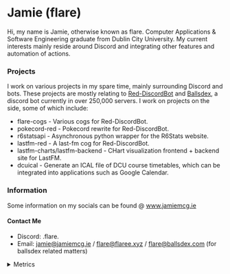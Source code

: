 # Jamie (flare)

Hi, my name is Jamie, otherwise known as flare. Computer Applications & Software Engineering graduate from Dublin City University. My current interests mainly reside around Discord and integrating other features and automation of actions.
### Projects
I work on various projects in my spare time, mainly surrounding Discord and bots. These projects are mostly relating to [Red-DiscordBot](https://github.com/Cog-Creators/Red-DiscordBot) and [Ballsdex](https://github.com/Ballsdex-Team/BallsDex-DiscordBot), a discord bot currently in over 250,000 servers. I work on projects on the side, some of which include:

- flare-cogs - Various cogs for Red-DiscordBot.
- pokecord-red - Pokecord rewrite for Red-DiscordBot.
- r6statsapi - Asynchronous python wrapper for the R6Stats website.
- lastfm-red - A last-fm cog for Red-DiscordBot.
- lastfm-charts/lastfm-backend - CHart visualization frontend + backend site for LastFM.
- dcuical - Generate an ICAL file of DCU course timetables, which can be integrated into applications such as Google Calendar.

### Information
Some information on my socials can be found @ www.jamiemcg.ie

#### Contact Me
- Discord: .flare.
- Email: jamie@jamiemcg.ie / flare@flaree.xyz / flare@ballsdex.com (for ballsdex related matters)

<details>
  <summary>Metrics</summary>

![flare's GitHub metrics](./github-metrics.svg)
</details> 
